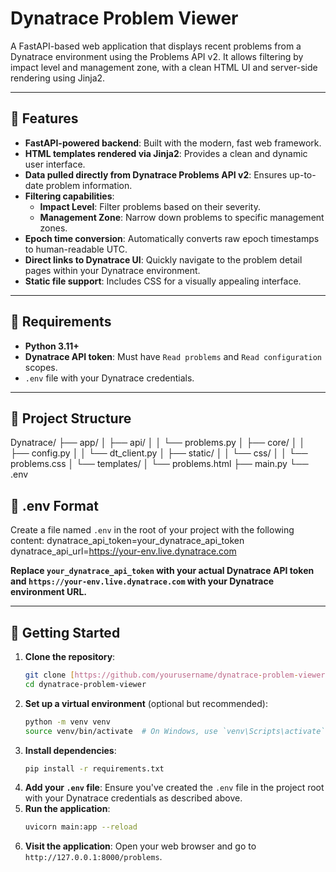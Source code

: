 # Dynatrace Problem Viewer

A FastAPI-based web application that displays recent problems from a Dynatrace environment using the Problems API v2. It allows filtering by impact level and management zone, with a clean HTML UI and server-side rendering using Jinja2.

---

## 🔧 Features

* **FastAPI-powered backend**: Built with the modern, fast web framework.
* **HTML templates rendered via Jinja2**: Provides a clean and dynamic user interface.
* **Data pulled directly from Dynatrace Problems API v2**: Ensures up-to-date problem information.
* **Filtering capabilities**:
    * **Impact Level**: Filter problems based on their severity.
    * **Management Zone**: Narrow down problems to specific management zones.
* **Epoch time conversion**: Automatically converts raw epoch timestamps to human-readable UTC.
* **Direct links to Dynatrace UI**: Quickly navigate to the problem detail pages within your Dynatrace environment.
* **Static file support**: Includes CSS for a visually appealing interface.

---

## 🧪 Requirements

* **Python 3.11+**
* **Dynatrace API token**: Must have `Read problems` and `Read configuration` scopes.
* `.env` file with your Dynatrace credentials.

---

## 📁 Project Structure
Dynatrace/
├── app/
│ ├── api/
│ │ └── problems.py
│ ├── core/
│ │ ├── config.py
│ │ └── dt_client.py
│ ├── static/
│ │ └── css/
│ │ └── problems.css
│ └── templates/
│ └── problems.html
├── main.py
└── .env
## 📄 .env Format

Create a file named `.env` in the root of your project with the following content:
dynatrace_api_token=your_dynatrace_api_token
dynatrace_api_url=https://your-env.live.dynatrace.com

**Replace `your_dynatrace_api_token` with your actual Dynatrace API token and `https://your-env.live.dynatrace.com` with your Dynatrace environment URL.**

---

## 🚀 Getting Started

1.  **Clone the repository**:
    ```bash
    git clone [https://github.com/yourusername/dynatrace-problem-viewer.git](https://github.com/yourusername/dynatrace-problem-viewer.git)
    cd dynatrace-problem-viewer
    ```
2.  **Set up a virtual environment** (optional but recommended):
    ```bash
    python -m venv venv
    source venv/bin/activate  # On Windows, use `venv\Scripts\activate`
    ```
3.  **Install dependencies**:
    ```bash
    pip install -r requirements.txt
    ```
4.  **Add your `.env` file**: Ensure you've created the `.env` file in the project root with your Dynatrace credentials as described above.
5.  **Run the application**:
    ```bash
    uvicorn main:app --reload
    ```
6.  **Visit the application**: Open your web browser and go to `http://127.0.0.1:8000/problems`.